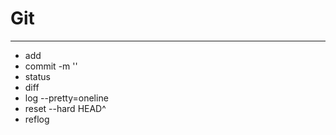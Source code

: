 # Git
---
- add
- commit -m ''
- status
- diff
- log --pretty=oneline
- reset --hard HEAD^
- reflog
